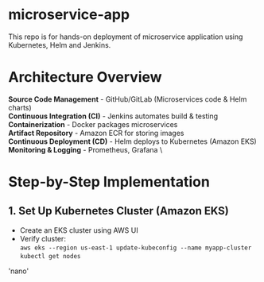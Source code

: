 # microservice-app
This repo is for hands-on deployment of microservice application using Kubernetes, Helm and Jenkins.

# Architecture Overview
**Source Code Management** - GitHub/GitLab (Microservices code & Helm charts) \
**Continuous Integration (CI)** - Jenkins automates build & testing \
**Containerization** - Docker packages microservices \
**Artifact Repository** - Amazon ECR for storing images \
**Continuous Deployment (CD)** - Helm deploys to Kubernetes (Amazon EKS) \
**Monitoring & Logging** - Prometheus, Grafana \

# Step-by-Step Implementation

## 1. Set Up Kubernetes Cluster (Amazon EKS)
* Create an EKS cluster using AWS UI
* Verify cluster: \
``aws eks --region us-east-1 update-kubeconfig --name myapp-cluster`` \
`kubectl get nodes`
  
'nano'
